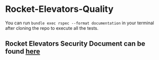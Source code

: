 # Rocket-Elevators-Quality
You can run `bundle exec rspec --format documentation` in your terminal after cloning the repo to execute all the tests. 

## Rocket Elevators Security Document can be found [here](https://docs.google.com/document/d/1rhsX-NjZvLxa6hhP82tkTHBrwW2b0u6OQEgNEPbYRrM/edit?usp=sharing)
